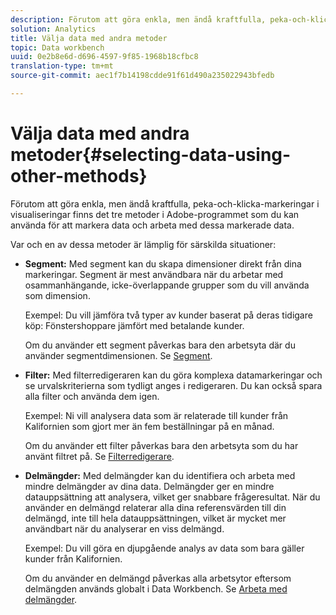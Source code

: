 ```yaml
---
description: Förutom att göra enkla, men ändå kraftfulla, peka-och-klicka-markeringar i visualiseringar finns det tre metoder i Adobe-programmet som du kan använda för att markera data och arbeta med dessa markerade data.
solution: Analytics
title: Välja data med andra metoder
topic: Data workbench
uuid: 0e2b8e6d-d696-4597-9f85-1968b18cfbc8
translation-type: tm+mt
source-git-commit: aec1f7b14198cdde91f61d490a235022943bfedb

---
```



# Välja data med andra metoder{#selecting-data-using-other-methods}

Förutom att göra enkla, men ändå kraftfulla, peka-och-klicka-markeringar i visualiseringar finns det tre metoder i Adobe-programmet som du kan använda för att markera data och arbeta med dessa markerade data.

Var och en av dessa metoder är lämplig för särskilda situationer:

* **Segment:** Med segment kan du skapa dimensioner direkt från dina markeringar. Segment är mest användbara när du arbetar med osammanhängande, icke-överlappande grupper som du vill använda som dimension.

   Exempel: Du vill jämföra två typer av kunder baserat på deras tidigare köp: Fönstershoppare jämfört med betalande kunder.

   Om du använder ett segment påverkas bara den arbetsyta där du använder segmentdimensionen. Se [Segment](../../../../home/c-get-started/c-analysis-vis/c-seg/c-seg.md#concept-71a333e5c7334e0489c76fca95862fbc).

* **Filter:** Med filterredigeraren kan du göra komplexa datamarkeringar och se urvalskriterierna som tydligt anges i redigeraren. Du kan också spara alla filter och använda dem igen.

   Exempel: Ni vill analysera data som är relaterade till kunder från Kalifornien som gjort mer än fem beställningar på en månad.

   Om du använder ett filter påverkas bara den arbetsyta som du har använt filtret på. Se [Filterredigerare](../../../../home/c-get-started/c-analysis-vis/c-filter-editors/c-filter-editors.md#concept-2f343ecbed8240f18b0c1f1eccef11e3).

* **Delmängder:** Med delmängder kan du identifiera och arbeta med mindre delmängder av dina data. Delmängder ger en mindre datauppsättning att analysera, vilket ger snabbare frågeresultat. När du använder en delmängd relaterar alla dina referensvärden till din delmängd, inte till hela datauppsättningen, vilket är mycket mer användbart när du analyserar en viss delmängd.

   Exempel: Du vill göra en djupgående analys av data som bara gäller kunder från Kalifornien.

   Om du använder en delmängd påverkas alla arbetsytor eftersom delmängden används globalt i Data Workbench. Se [Arbeta med delmängder](../../../../home/c-get-started/c-vis/c-wk-subsets/c-wk-subsets.md#concept-43809322b6374d5cb2536630a13e943b).

